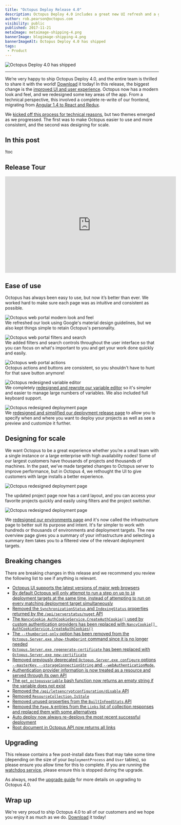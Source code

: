 ```yaml
---
title: "Octopus Deploy Release 4.0"
description: Octopus Deploy 4.0 includes a great new UI refresh and a great user experience!
author: rob.pearson@octopus.com
visibility: public
published: 2017-11-21
metaImage: metaimage-shipping-4.png
bannerImage: blogimage-shipping-4.png
bannerImageAlt: Octopus Deploy 4.0 has shipped
tags:
 - Product
---
```


![Octopus Deploy 4.0 has shipped](blogimage-shipping-4.png)

---

We’re very happy to ship Octopus Deploy 4.0, and the entire team is thrilled to share it with the world! [Download](https://octopus.com/downloads) it today! In this release, the biggest change is the [improved UI and user experience](/blog/2017-10/octopus-v4-uxui.md). Octopus now has a modern look and feel, and we redesigned some key areas of the app. From a technical perspective, this involved a complete re-write of our frontend, migrating from [Angular 1.4 to React and Redux](/blog/2017-11/octopus-v4-angular-to-react/index.md).

We [kicked off this process for technical reasons](/blog/2017-10/octopus-v4-history.md), but two themes emerged as we progressed. The first was to make Octopus easier to use and more consistent, and the second was designing for scale.

## In this post

!toc

## Release Tour

<iframe width="560" height="315" src="https://www.youtube.com/embed/i-NdrYnmhNU" frameborder="0" allowfullscreen></iframe>

## Ease of use

Octopus has always been easy to use, but now it’s better than ever. We worked hard to make sure each page was as intuitive and consistent as possible. 

![Octopus web portal modern look and feel](octopus-v4-modern-look.png "width=500")  
We refreshed our look using Google's material design guidelines, but we also kept things simple to retain Octopus's personality. 

![Octopus web portal filters and search](octopus-v4-filters-search.png "width=500")  
We added filters and search controls throughout the user interface so that you can focus on what's important to you and get your work done quickly and easily.

![Octopus web portal actions](octopus-v4-actions.png "width=500")  
Octopus actions and buttons are consistent, so you shouldn't have to hunt for that save button anymore!

![Octopus redesigned variable editor](octopus-v4-variable-editor.png "width=500")  
We completely [redesigned and rewrote our variable editor](/blog/2017-10/octopus-v4-variable-editor.md) so it's simpler and easier to manage large numbers of variables. We also included full keyboard support.

![Octopus redesigned deployment page](octopus-v4-deploy.png "width=500")  
We [redesigned and simplified our deployment release page](/blog/2017-11/octopus-v4-create-deployments.md) to allow you to specify when and where you want to deploy your projects as well as see a preview and customize it further. 

## Designing for scale

We want Octopus to be a great experience whether you’re a small team with a single instance or a large enterprise with high availability nodes! Some of our largest customers have thousands of projects and thousands of machines. In the past, we’ve made targeted changes to Octopus server to improve performance, but in Octopus 4, we rethought the UI to give customers with large installs a better experience.  

![Octopus redesigned deployment page](octopus-v4-projects-scale.png "width=500")  

The updated project page now has a card layout, and you can access your favorite projects quickly and easily using filters and the project switcher.

![Octopus redesigned deployment page](octopus-v4-infrastructure-scale.png "width=500")  

We [redesigned our environments page](/blog/2017-11/octopus-v4-infrastructure.md) and it's now called the infrastructure page to better suit its purpose and intent. It's far simpler to work with hundreds or thousands of environments and deployment targets. The new overview page gives you a summary of your infrastructure and selecting a summary item takes you to a filtered view of the relevant deployment targets.

## Breaking changes

There are breaking changes in this release and we recommend you review the following list to see if anything is relevant.

* [Octopus UI supports the latest versions of major web browsers](https://github.com/OctopusDeploy/Issues/issues/3938)
* [By default Octopus will only attempt to run a step on up to `10` deployment targets at the same time, instead of attempting to run on every matching deployment target simultaneously](https://github.com/OctopusDeploy/Issues/issues/3861)
* [Removed the `SynchronizationStatus` and `IndexingStatus` properties returned by the `/api/serverstatus/nuget` API](https://github.com/OctopusDeploy/Issues/issues/3842)
* [The `NancyCookie AuthCookieService.CreateAuthCookie()` used by custom authentication providers has been replaced with `NancyCookie[] AuthCookieService.CreateAuthCookies()`](https://github.com/OctopusDeploy/Issues/issues/3834)
* [The `--thumbprint-only` option has been removed from the `Octopus.Server.exe show-thumbprint` command since it is no longer needed](https://github.com/OctopusDeploy/Issues/issues/3833)
* [`Octopus.Server.exe regenerate-certificate` has been replaced with `Octopus.Server.exe new-certificate`](https://github.com/OctopusDeploy/Issues/issues/3832)
* [Removed previously deprecated `Octopus.Server.exe configure`  options `--masterKey`, `--storageConnectionString` and `--webAuthenticationMode`.](https://github.com/OctopusDeploy/Issues/issues/3831)
* [Authentication provider information is now treated as a resource and served through its own API](https://github.com/OctopusDeploy/Issues/issues/3803)
* [The `get_octopusvariable` bash function now returns an empty string if the variable does not exist](https://github.com/OctopusDeploy/Issues/issues/3747)
* [Removed the `/api/letsencryptconfiguration/disable` API](https://github.com/OctopusDeploy/Issues/issues/3720)
* [Removed `ResourceCollection.IsStale`](https://github.com/OctopusDeploy/Issues/issues/3658)
* [Removed unused properties from the `BuiltInFeedStats` API](https://github.com/OctopusDeploy/Issues/issues/3647)
* [Removed the `Page.N` entries from the `Links` list of collection responses and replaced them with some alternatives](https://github.com/OctopusDeploy/Issues/issues/3417)
* [Auto deploy now always re-deploys the most recent successful deployment](https://github.com/OctopusDeploy/Issues/issues/3358)
* [Root document in Octopus API now returns all links](https://github.com/OctopusDeploy/Issues/issues/3916)

## Upgrading

This release contains a few post-install data fixes that may take some time (depending on the size of your `DeploymentProcess` and `User` tables), so please ensure you allow time for this to complete. If you are running the [watchdog service](https://octopus.com/docs/administration/service-watchdog), please ensure this is stopped during the upgrade.

As always, read the [upgrade guide](https://octopus.com/docs/administration/upgrading) for more details on upgrading to Octopus 4.0.

## Wrap up

We're very proud to ship Octopus 4.0 to all of our customers and we hope you enjoy it as much as we do.  [Download](https://octopus.com/downloads) it today!